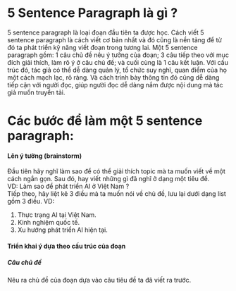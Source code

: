 # 5 Sentence Paragraph là gì ?
5 sentence paragraph là loại đoạn đầu tiên ta được học. Cách viết 5 sentence paragraph là cách viết cơ bản nhất và đó cũng là nền tảng để từ đó ta phát triển kỹ năng viết đoạn trong tương lai. Một 5 sentence paragraph gồm: 1 câu chủ đề nêu ý tưởng của đoạn; 3 câu tiếp theo với mục đích giải thích, làm rõ ý ở câu chủ đề; và cuối cùng là 1 câu kết luận. Với cấu trúc đó, tác giả có thể dễ dàng quản lý, tổ chức suy nghĩ, quan điểm của họ một cách mạch lạc, rõ ràng. Và cách trình bày thông tin đó cũng dễ dàng tiếp cận với người đọc, giúp người đọc dễ dàng nắm được nội dung mà tác giả muốn truyền tải.
# Các bước để làm một 5 sentence paragraph:
#### Lên ý tưởng (brainstorm)
Đầu tiên hãy nghĩ làm sao để có thể giải thích topic mà ta muốn viết về một cách ngắn gọn. Sau đó, hay viết những gì đã nghĩ ở dạng một tiêu đề.\
VD: Làm sao để phát triển AI ở Việt Nam ?\
Tiếp theo, hãy liệt kê 3 điều mà ta muốn nói về chủ đề, lưu lại dưới dạng list gồm 3 điều.
VD:
1. Thực trạng AI tại Việt Nam.
2. Kinh nghiệm quốc tế.
3. Xu hướng phát triển AI hiện tại.
#### Triển khai ý dựa theo cấu trúc của đoạn
##### Câu chủ đề 
Nêu ra chủ đề của đoạn dựa vào câu tiêu đề ta đã viết ra trước. 

